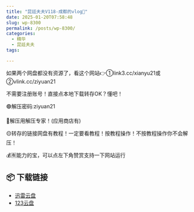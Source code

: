 ```yaml
---
title: "昆廷夫夫V118-成都的vlog🥩"
date: 2025-01-20T07:58:48
slug: wp-8300
permalink: /posts/wp-8300/
categories:
  - 精华
  - 昆廷夫夫
tags:

---
```


如果两个网盘都没有资源了，看这个网站👉①link3.cc/xianyu21或②vlink.cc/ziyuan21

不需要注册账号！直接点本地下载转存OK？懂吧！

🟢解压密码:ziyuan21

🔵解压用解压专家！(应用商店有)

🟡转存的链接网盘有教程！一定要看教程！按教程操作！不按教程操作你不会解压！

💰🈶能力的宝，可以点左下角赞赏支持一下网站运行

## 📦 下载链接
- [迅雷云盘](https://blziyuan21.com/pay-download/8300?key=151ee446b9&down_id=0)
- [123云盘](https://blziyuan21.com/pay-download/8300?key=151ee446b9&down_id=1)

